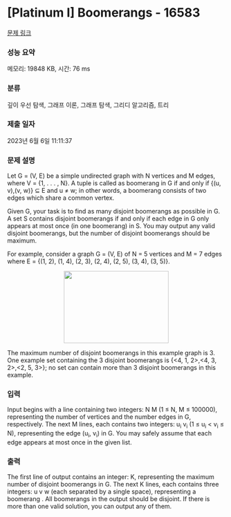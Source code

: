 # [Platinum I] Boomerangs - 16583 

[문제 링크](https://www.acmicpc.net/problem/16583) 

### 성능 요약

메모리: 19848 KB, 시간: 76 ms

### 분류

깊이 우선 탐색, 그래프 이론, 그래프 탐색, 그리디 알고리즘, 트리

### 제출 일자

2023년 6월 6일 11:11:37

### 문제 설명

<p>Let G = (V, E) be a simple undirected graph with N vertices and M edges, where V = {1, . . . , N}. A tuple <u, v, w> is called as boomerang in G if and only if {(u, v),(v, w)} ⊆ E and u ≠ w; in other words, a boomerang consists of two edges which share a common vertex.</p>

<p>Given G, your task is to find as many disjoint boomerangs as possible in G. A set S contains disjoint boomerangs if and only if each edge in G only appears at most once (in one boomerang) in S. You may output any valid disjoint boomerangs, but the number of disjoint boomerangs should be maximum.</p>

<p>For example, consider a graph G = (V, E) of N = 5 vertices and M = 7 edges where E = {(1, 2), (1, 4), (2, 3), (2, 4), (2, 5), (3, 4), (3, 5)}.</p>

<p style="text-align: center;"><img alt="" src="" style="width: 242px; height: 167px;"></p>

<p>The maximum number of disjoint boomerangs in this example graph is 3. One example set containing the 3 disjoint boomerangs is {<4, 1, 2>,<4, 3, 2>,<2, 5, 3>}; no set can contain more than 3 disjoint boomerangs in this example.</p>

### 입력 

 <p>Input begins with a line containing two integers: N M (1 ≤ N, M ≤ 100000), representing the number of vertices and the number edges in G, respectively. The next M lines, each contains two integers: u<sub>i</sub> v<sub>i</sub> (1 ≤ u<sub>i</sub> < v<sub>i</sub> ≤ N), representing the edge (u<sub>i</sub>, v<sub>i</sub>) in G. You may safely assume that each edge appears at most once in the given list.</p>

### 출력 

 <p>The first line of output contains an integer: K, representing the maximum number of disjoint boomerangs in G. The next K lines, each contains three integers: u v w (each separated by a single space), representing a boomerang <u, v, w>. All boomerangs in the output should be disjoint. If there is more than one valid solution, you can output any of them.</p>


